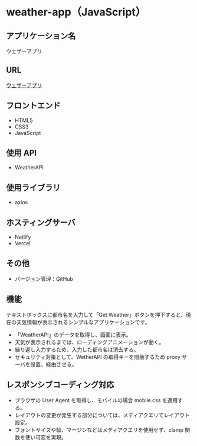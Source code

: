 # weather-app（JavaScript）

## アプリケーション名

ウェザーアプリ

## URL

[ウェザーアプリ](https://shimmering-narwhal-8e9a8b.netlify.app/)

## フロントエンド

- HTML5
- CSS3
- JavaScript

## 使用 API

- WeatherAPI

## 使用ライブラリ

- axios

## ホスティングサーバ

- Netlify
- Vercel

## その他

- バージョン管理：GitHub

## 機能

テキストボックスに都市名を入力して「Get Weather」ボタンを押下すると、現在の天気情報が表示されるシンプルなアプリケーションです。

- 「WeatherAPI」のデータを取得し、画面に表示。
- 天気が表示されるまでは、ローディングアニメーションが動く。
- 繰り返し入力するため、入力した都市名は消去する。
- セキュリティ対策として、WetherAPI の取得キーを隠蔽するため proxy サーバを設置、経由させる。

## レスポンシブコーディング対応

- ブラウザの User Agent を取得し、モバイルの場合 mobile.css を適用する。
- レイアウトの変更が発生する部分については、メディアクエリでレイアウト設定。
- フォントサイズや幅、マージンなどはメディアクエリを使用せず、clamp 関数を使い可変を実現。
